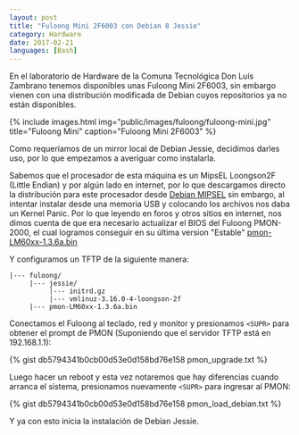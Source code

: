 ```yaml
---
layout: post
title: "Fuloong Mini 2F6003 con Debian 8 Jessie"
category: Hardware
date: 2017-02-21
languages: [Bash]
---
```


En el laboratorio de Hardware de la Comuna Tecnológica Don Luís Zambrano tenemos disponibles unas Fuloong Mini 2F6003, sin embargo vienen con una distribución modificada de Debian cuyos repositorios ya no están disponibles.

{% include images.html
            img="public/images/fuloong/fuloong-mini.jpg"
            title="Fuloong Mini"
            caption="Fuloong Mini 2F6003" %}

Como requeríamos de un mirror local de Debian Jessie, decidimos darles uso, por lo que empezamos a averiguar como instalarla.

Sabemos que el procesador de esta máquina es un MipsEL Loongson2F (Little Endian) y por algún lado en internet, por lo que descargamos directo la distribución para este procesador desde [Debian MIPSEL](http://ftp.nl.debian.org/debian/dists/jessie/main/installer-mipsel/current/images/loongson-2f/netboot/) sin embargo, al intentar instalar desde una memoria USB y colocando los archivos nos daba un Kernel Panic. Por lo que leyendo en foros y otros sitios en internet, nos dimos cuenta de que era necesario actualizar el BIOS del Fuloong PMON-2000, el cual logramos conseguir en su última version "Estable" [pmon-LM60xx-1.3.6a.bin](http://github.com/mijailr/bootloaders)

Y configuramos un TFTP de la siguiente manera:

    |--- fuloong/
         |--- jessie/
              |--- initrd.gz
              |--- vmlinuz-3.16.0-4-loongson-2f
         |--- pmon-LM60xx-1.3.6a.bin

Conectamos el Fuloong al teclado, red y monitor y presionamos `<SUPR>` para obtener el prompt de PMON (Suponiendo que el servidor TFTP está en 192.168.1.1):

{% gist db5794341b0cb00d53e0d158bd76e158 pmon_upgrade.txt  %}

Luego hacer un reboot y esta vez notaremos que hay diferencias cuando arranca el sistema, presionamos nuevamente `<SUPR>` para ingresar al PMON:

{% gist db5794341b0cb00d53e0d158bd76e158 pmon_load_debian.txt   %}

Y ya con esto inicia la instalación de Debian Jessie.

